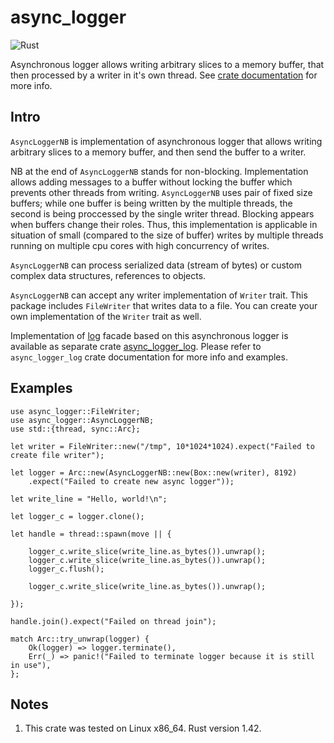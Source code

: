 # async_logger

![Rust](https://github.com/stencillogic/async_logger/workflows/Rust/badge.svg)

Asynchronous logger allows writing arbitrary slices to a memory buffer, that then processed by a writer in it's own thread.
See [crate documentation](https://docs.rs/async_logger/) for more info.

## Intro

`AsyncLoggerNB` is implementation of asynchronous logger that allows writing arbitrary slices to a memory buffer, 
and then send the buffer to a writer. 

NB at the end of `AsyncLoggerNB` stands for non-blocking. Implementation allows adding messages to a buffer without locking
the buffer which prevents other threads from writing. `AsyncLoggerNB` uses pair of fixed size buffers; 
while one buffer is being written by the multiple threads, the second is being proccessed by the
single writer thread. Blocking appears when buffers change their roles.
Thus, this implementation is applicable in situation of small (compared to the size of buffer) writes
by multiple threads running on multiple cpu cores with high concurrency of writes.

`AsyncLoggerNB` can process serialized data (stream of bytes) or custom complex data structures, references to objects.

`AsyncLoggerNB` can accept any writer implementation of `Writer` trait. This package includes
`FileWriter` that writes data to a file. You can create your own implementation of the `Writer`
trait as well.

Implementation of [log](https://docs.rs/log) facade based on this asynchronous logger is available as separate crate
[async_logger_log](https://docs.rs/async_logger_log). Please refer to `async_logger_log` crate documentation for more info and examples.

## Examples

```
use async_logger::FileWriter;
use async_logger::AsyncLoggerNB;
use std::{thread, sync::Arc};

let writer = FileWriter::new("/tmp", 10*1024*1024).expect("Failed to create file writer");

let logger = Arc::new(AsyncLoggerNB::new(Box::new(writer), 8192)
    .expect("Failed to create new async logger"));

let write_line = "Hello, world!\n";

let logger_c = logger.clone();

let handle = thread::spawn(move || {

    logger_c.write_slice(write_line.as_bytes()).unwrap();
    logger_c.write_slice(write_line.as_bytes()).unwrap();
    logger_c.flush();

    logger_c.write_slice(write_line.as_bytes()).unwrap();

});

handle.join().expect("Failed on thread join");

match Arc::try_unwrap(logger) {
    Ok(logger) => logger.terminate(),
    Err(_) => panic!("Failed to terminate logger because it is still in use"),
};
```

## Notes

1. This crate was tested on Linux x86_64. Rust version 1.42.
